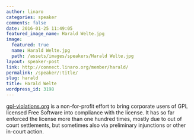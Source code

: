 ```yaml
---
author: linaro
categories: speaker
comments: false
date: 2016-01-25 11:49:05
featured_image_name: Harald Welte.jpg
image:
  featured: true
  name: Harald Welte.jpg
  path: /assets/images/speakers/Harald Welte.jpg
layout: speaker-post
link: http://connect.linaro.org/member/harald/
permalink: /speaker/:title/
slug: harald
title: Harald Welte
wordpress_id: 3198
---
```


[gpl-violations.org](http://gpl-violations.org/) is a non-for-profit effort to bring corporate users of GPL licensed Free Software into compliance with the license. It has so far enforced the license more than one hundred times, mostly due to out of court settlements, but sometimes also via preliminary injunctions or other in-court action.